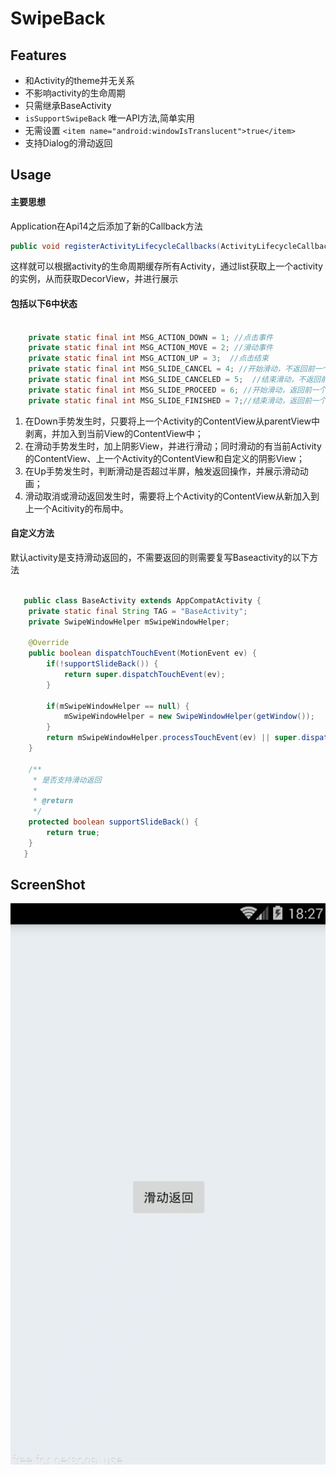 SwipeBack
====================================

Features
--------

- 和Activity的theme并无关系
- 不影响activity的生命周期
- 只需继承BaseActivity  
- `isSupportSwipeBack` 唯一API方法,简单实用   
- 无需设置 `<item name="android:windowIsTranslucent">true</item>`  
- 支持Dialog的滑动返回

Usage
--------
#### 主要思想
Application在Api14之后添加了新的Callback方法  

``` java  
public void registerActivityLifecycleCallbacks(ActivityLifecycleCallbacks callback) {}
```
  
这样就可以根据activity的生命周期缓存所有Activity，通过list获取上一个activity的实例，从而获取DecorView，并进行展示


#### 包括以下6中状态  

```java  

    private static final int MSG_ACTION_DOWN = 1; //点击事件  
    private static final int MSG_ACTION_MOVE = 2; //滑动事件
    private static final int MSG_ACTION_UP = 3;  //点击结束
    private static final int MSG_SLIDE_CANCEL = 4; //开始滑动，不返回前一个页面
    private static final int MSG_SLIDE_CANCELED = 5;  //结束滑动，不返回前一个页面
    private static final int MSG_SLIDE_PROCEED = 6; //开始滑动，返回前一个页面
    private static final int MSG_SLIDE_FINISHED = 7;//结束滑动，返回前一个页面
```  

1. 在Down手势发生时，只要将上一个Activity的ContentView从parentView中剥离，并加入到当前View的ContentView中；  
2. 在滑动手势发生时，加上阴影View，并进行滑动；同时滑动的有当前Activity的ContentView、上一个Activity的ContentView和自定义的阴影View；  
3. 在Up手势发生时，判断滑动是否超过半屏，触发返回操作，并展示滑动动画；  
4. 滑动取消或滑动返回发生时，需要将上个Activity的ContentView从新加入到上一个Acitivity的布局中。  


#### 自定义方法 
默认activity是支持滑动返回的，不需要返回的则需要复写Baseactivity的以下方法  
```java
 
   public class BaseActivity extends AppCompatActivity {
    private static final String TAG = "BaseActivity";
    private SwipeWindowHelper mSwipeWindowHelper;

    @Override
    public boolean dispatchTouchEvent(MotionEvent ev) {
        if(!supportSlideBack()) {
            return super.dispatchTouchEvent(ev);
        }

        if(mSwipeWindowHelper == null) {
            mSwipeWindowHelper = new SwipeWindowHelper(getWindow());
        }
        return mSwipeWindowHelper.processTouchEvent(ev) || super.dispatchTouchEvent(ev);
    }

    /**
     * 是否支持滑动返回
     *
     * @return
     */
    protected boolean supportSlideBack() {
        return true;
    }
   }
```


ScreenShot
---------

![image](./screenshot/swipeback.gif)
